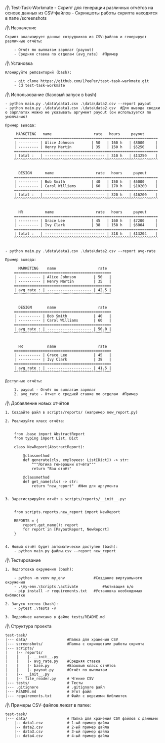 /|\ Test-Task-Workmate
    - Скрипт для генерации различных отчётов на основе данных из CSV-файлов
    - Скриншоты работы скрипта находятся в папе /screenshots


/|\ Назначение

    Скрипт анализирует данные сотрудников из CSV-файлов и генерирует различные отчёты:

        - Отчёт по выплатам зарплат (payout)
        - Средняя ставка по отделам (avg_rate)  #Пример


/|\ Установка

    Клонируйте репозиторий (bash):

        - git clone https://github.com/1PeePer/test-task-warkmate.git
        - cd test-task-workmate


/|\ Использование (базовый запуск в bash)

    - python main.py .\data\data1.csv .\data\data2.csv --report payout
    - python main.py .\data\data1.csv .\data\data2.csv  #Для вывода сводки о зарплатах можно не указывать аргумент payout (он используется по умолчанию)

    Пример вывода:

         MARKETING   name                   rate   hours     payout
        =================================================================
        | --------- | Alice Johnson        | 50   | 160 h   | $8000     |
        | --------- | Henry Martin         | 35   | 150 h   | $5250     |
        =================================================================
        | total :   | --------------------------- | 310 h   | $13250    |
        ^^^^^^^^^^^^^^^^^^^^^^^^^^^^^^^^^^^^^^^^^^^^^^^^^^^^^^^^^^^^^^^^^


          DESIGN      name                   rate   hours     payout
        =================================================================
        | --------- | Bob Smith            | 40   | 150 h   | $6000     |
        | --------- | Carol Williams       | 60   | 170 h   | $10200    |
        =================================================================
        | total :   | --------------------------- | 320 h   | $16200    |
        ^^^^^^^^^^^^^^^^^^^^^^^^^^^^^^^^^^^^^^^^^^^^^^^^^^^^^^^^^^^^^^^^^


          HR          name                   rate   hours     payout
        =================================================================
        | --------- | Grace Lee            | 45   | 160 h   | $7200     |
        | --------- | Ivy Clark            | 38   | 158 h   | $6004     |
        =================================================================
        | total :   | --------------------------- | 318 h   | $13204    |
        ^^^^^^^^^^^^^^^^^^^^^^^^^^^^^^^^^^^^^^^^^^^^^^^^^^^^^^^^^^^^^^^^^


    - python main.py .\data\data1.csv .\data\data2.csv --report avg-rate

    Пример вывода:

          MARKETING    name                   rate
        ============================================
        | ---------- | Alice Johnson        | 50   |
        | ---------- | Henry Martin         | 35   |
        ============================================
        | avg_rate : | -------------------- | 42.5 |
        ^^^^^^^^^^^^^^^^^^^^^^^^^^^^^^^^^^^^^^^^^^^^


          DESIGN       name                   rate
        ============================================
        | ---------- | Bob Smith            | 40   |
        | ---------- | Carol Williams       | 60   |
        ============================================
        | avg_rate : | -------------------- | 50.0 |
        ^^^^^^^^^^^^^^^^^^^^^^^^^^^^^^^^^^^^^^^^^^^^


          HR           name                   rate
        ============================================
        | ---------- | Grace Lee            | 45   |
        | ---------- | Ivy Clark            | 38   |
        ============================================
        | avg_rate : | -------------------- | 41.5 |
        ^^^^^^^^^^^^^^^^^^^^^^^^^^^^^^^^^^^^^^^^^^^^

    Доступные отчёты:

        1. payout - Отчёт по выплатам зарплат
        2. avg_rate - Отчет о средней ставке по отделам  #Пример


/|\ Добавление новых отчётов

    1. Создайте файл в scripts/reports/ (например new_report.py)

    2. Реализуйте класс отчёта:


        from .base import AbstractReport
        from typing import List, Dict

        class NewReport(AbstractReport):
            
            @classmethod
            def generate(cls, employees: List[Dict]) -> str:
                """Логика генерации отчёта"""
                return "Ваш отчёт"
            
            @classmethod
            def get_name(cls) -> str:
                return "new_report"  #Имя для аргумента
        

    3. Зарегистрируйте отчёт в scripts/reports/__init__.py:


        from scripts.reports.new_report import NewReport

        REPORTS = {
            report.get_name(): report
            for report in [PayoutReport, NewReport]
        }


    4. Новый отчёт будет автоматически доступен (bash):
        - python main.py файлы.csv --report new_report


/|\ Тестирование

    1. Подготовка окружения (bash):

        - python -m venv my_env             #Создание виртуального окружения
        - .\my-env.\Scripts.\activate           #Активация в/о
        - pip install -r requirements.txt   #Установка необходимых библиотке

    2. Запуск тестов (bash):
        - pytest .\tests -v

    3. Подробнее написано в файле tests/README.md


/|\ Структура проекта

    test-task/
    |--- data/                  #Папка для хранения CSV
    |--- screenshots/           #Папка с скриншотами работы скрипта
    |--- scripts/
    |    |-- reports/
    |    |    |- __init__.py
    |    |    |- avg_rate.py    #Средняя ставка
    |    |    |- base.py        #Базовый класс отчётов
    |    |    |- payout.py      #Отчёт по выплатам
    |    |-- __init__.py
    |    |-- file_reader.py     # Чтение CSV
    |--- tests/                 # Тесты
    |--- .gitignore             # .gitignore файл
    |--- README.md              # Этот файл
    |--- requirements.txt       # Файл с версиями библиотек


/|\ Примеры CSV-файлов лежат в папке:

    test-task/
    |--- data/                  # Папка для хранения CSV файлов с данными
        |-- data1.csv           # 1-ый пример файла
        |-- data2.csv           # 2-ый пример файла
        |-- data3.csv           # 3-ый пример файла
        |-- data4.csv           # 4-ый пример файла 